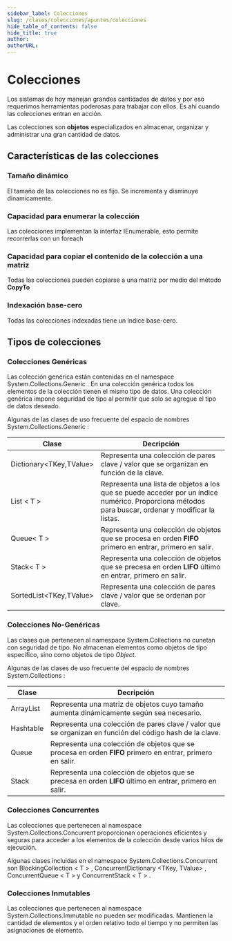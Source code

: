 ```yaml
---
sidebar_label: Colecciones
slug: /clases/colecciones/apuntes/colecciones
hide_table_of_contents: false
hide_title: true
author: 
authorURL: 
---
```

# Colecciones
Los sistemas de hoy manejan grandes cantidades de datos y por eso requerimos herramientas poderosas para trabajar con ellos. Es ahí cuando las colecciones entran en acción.

Las colecciones son **objetos** especializados en almacenar, organizar y administrar una gran cantidad de datos. 

## Características de las colecciones
### Tamaño dinámico
El tamaño de las colecciones no es fijo. Se incrementa y disminuye dinamicamente.

### Capacidad para enumerar la colección
Las colecciones implementan la interfaz IEnumerable, esto permite recorrerlas con un foreach

### Capacidad para copiar el contenido de la colección a una matriz
Todas las colecciones pueden copiarse a una matriz por medio del método **CopyTo**

### Indexación base-cero 
Todas las colecciones indexadas tiene un índice base-cero.

## Tipos de colecciones
### Colecciones Genéricas
Las colección genérica están contenidas en el namespace System.Collections.Generic . En una colección genérica todos los elementos de la colección tienen el mismo tipo de datos. Una colección genérica impone seguridad de tipo al permitir que solo se agregue el tipo de datos deseado.

Algunas de las clases de uso frecuente del espacio de nombres System.Collections.Generic :

|Clase|Decripción|
|--|--|
|Dictionary<TKey,TValue>|Representa una colección de pares clave / valor que se organizan en función de la clave.|
|List < T >|Representa una lista de objetos a los que se puede acceder por un índice numérico. Proporciona métodos para buscar, ordenar y modificar la listas.|
|Queue< T >|Representa una colección de objetos que se procesa en orden **FIFO** primero en entrar, primero en salir.|
|Stack< T >|Representa una colección de objetos que se precesa en orden **LIFO**  último en entrar, primero en salir.|
|SortedList<TKey,TValue>|Representa una colección de pares clave / valor que se ordenan por clave.|

### Colecciones No-Genéricas
Las clases que pertenecen al namespace System.Collections no cunetan con seguridad de tipo. No almacenan elementos como objetos de tipo específico, sino como objetos de tipo *Object*.

Algunas de las clases de uso frecuente del espacio de nombres System.Collections :

|Clase|Decripción|
|--|--|
|ArrayList|Representa una matriz de objetos cuyo tamaño aumenta dinámicamente según sea necesario.|
|Hashtable|Representa una colección de pares clave / valor que se organizan en función del código hash de la clave.|
|Queue|Representa una colección de objetos que se procesa en orden **FIFO** primero en entrar, primero en salir.|
|Stack|Representa una colección de objetos que se precesa en orden **LIFO**  último en entrar, primero en salir. |

### Colecciones Concurrentes
Las colecciones que pertenecen al namespace System.Collections.Concurrent proporcionan operaciones eficientes y seguras para acceder a los elementos de la colección desde varios hilos de ejecución.

Algunas clases incluidas en el namespace System.Collections.Concurrent son BlockingCollection < T > , ConcurrentDictionary <TKey, TValue> , ConcurrentQueue < T > y ConcurrentStack < T > .

### Colecciones Inmutables
Las colecciones que pertenecen al namespace System.Collections.Immutable no pueden ser modificadas. Mantienen la cantidad de elementos y el orden relativo todo el tiempo y no permiten las asignaciones de elemento. 
